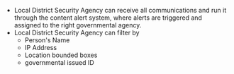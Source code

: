 - Local District Security Agency can receive all communications and run it through the content alert system, where alerts are triggered and assigned to the right governmental agency.
- Local District Security Agency can filter by
  - Person's Name
  - IP Address
  - Location bounded boxes
  - governmental issued ID
